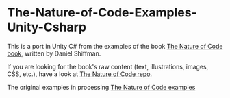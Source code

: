 # The-Nature-of-Code-Examples-Unity-Csharp

This is a port in Unity C# from the examples of the book [The Nature of Code book](http://natureofcode.com/), written by Daniel Shiffman. 

If you are looking for the book's raw content (text, illustrations, images, CSS, etc.), have a look at [The Nature of Code repo](https://github.com/shiffman/The-Nature-of-Code). 

The original examples in processing [The Nature of Code examples](https://github.com/shiffman/The-Nature-of-Code-Examples)
